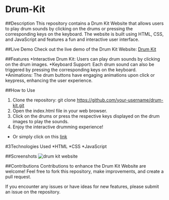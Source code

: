 # Drum-Kit

##Description
This repository contains a Drum Kit Website that allows users to play drum sounds by clicking on the drums or pressing the corresponding keys on the keyboard. The website is built using HTML, CSS, and JavaScript and features a fun and interactive user interface.

##Live Demo
Check out the live demo of the Drum Kit Website: [Drum Kit]([targetURL](https://iamkamalkumar17.github.io/Drum-Kit/)https://iamkamalkumar17.github.io/Drum-Kit/)

##Features
*Interactive Drum Kit: Users can play drum sounds by clicking on the drum images.
*Keyboard Support: Each drum sound can also be triggered by pressing the corresponding keys on the keyboard.
*Animations: The drum buttons have engaging animations upon click or keypress, enhancing the user experience.

##How to Use
1. Clone the repository: git clone https://github.com/your-username/drum-kit.git
2. Open the index.html file in your web browser.
3. Click on the drums or press the respective keys displayed on the drum images to play the sounds.
4. Enjoy the interactive drumming experience!
* Or simply click on this [link]([targetURL](https://iamkamalkumar17.github.io/Drum-Kit/)https://iamkamalkumar17.github.io/Drum-Kit/)

#3Technologies Used
*HTML
*CSS
*JavaScript

##Screenshots
![drum kit website]([TargetUrl](https://imgur.com/a/NXKhToW))

##Contributions
Contributions to enhance the Drum Kit Website are welcome! Feel free to fork this repository, make improvements, and create a pull request.

If you encounter any issues or have ideas for new features, please submit an issue on the repository.
